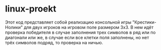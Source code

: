 # linux-proekt
Этот код представляет собой реализацию консольной игры "Крестики-Нолики" для двух игроков на игровом поле размером 3x3. В нем идёт проверка победителя в случае заполнения трех символов в ряд или по диагонали или же, в случае если все клетки поля заполнены, но нет трёх символов подряд, то проверка на ничью.
